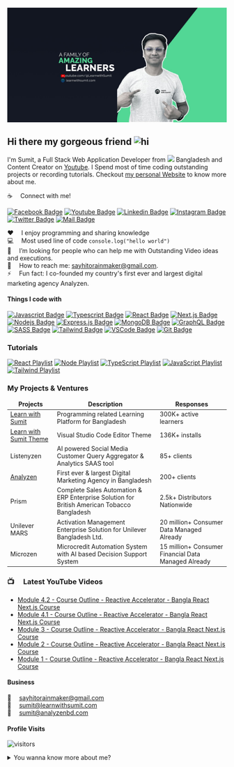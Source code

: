 ![Github Banner](assets/github-banner.jpg)

## Hi there my gorgeous friend <img src="assets/hello.gif" width="28px" alt="hi">

I'm Sumit, a Full Stack Web Application Developer from <img src="assets/bangladesh.png" width="18"/> Bangladesh and Content Creator on [Youtube](https://youtube.com/learnwithsumit). I Spend most of time coding outstanding projects or recording tutorials. Checkout [my personal Website](https://sumitsaha.me) to know more about me.

:coffee: &emsp;Connect with me!

[![Facebook Badge](https://img.shields.io/badge/Facebook-1877F2?style=for-the-badge&logo=facebook&logoColor=white)](https://facebook.com/sumit.analyzen) [![Youtube Badge](https://img.shields.io/badge/YouTube-FF0000?style=for-the-badge&logo=youtube&logoColor=white)](https://youtube.com/learnwithsumit) [![Linkedin Badge](https://img.shields.io/badge/LinkedIn-0077B5?style=for-the-badge&logo=linkedin&logoColor=white)](https://www.linkedin.com/in/sumitanalyzen/) [![Instagram Badge](https://img.shields.io/badge/Instagram-E4405F?style=for-the-badge&logo=instagram&logoColor=white)](https://instagram.com/learnwithsumit) [![Twitter Badge](https://img.shields.io/badge/Twitter-1DA1F2?style=for-the-badge&logo=twitter&logoColor=white)](https://twitter.com/sumit_analyzen) [![Mail Badge](https://img.shields.io/badge/Gmail-D14836?style=for-the-badge&logo=gmail&logoColor=white)](mailto:sayhitorainmaker@gmail.com)

:hearts: &emsp;I enjoy programming and sharing knowledge <br/>
:computer: &emsp;Most used line of code `console.log("hello world")` <br/>
🤔 &emsp;I’m looking for people who can help me with Outstanding Video ideas and executions.<br/>
:e-mail: &emsp;How to reach me: sayhitorainmaker@gmail.com.<br/>
⚡ &emsp;Fun fact: I co-founded my country's first ever and largest digital marketing agency Analyzen.

#### Things I code with

[![Javascript Badge](https://img.shields.io/badge/-Javascript-F0DB4F?style=for-the-badge&labelColor=black&logo=javascript&logoColor=F0DB4F)](#) [![Typescript Badge](https://img.shields.io/badge/-Typescript-007acc?style=for-the-badge&labelColor=black&logo=typescript&logoColor=007acc)](#) [![React Badge](https://img.shields.io/badge/-React-61DBFB?style=for-the-badge&labelColor=black&logo=react&logoColor=61DBFB)](#) [![Next.js Badge](https://img.shields.io/badge/next.js-000000?style=for-the-badge&logo=nextdotjs&logoColor=white)](#) [![Nodejs Badge](https://img.shields.io/badge/-Nodejs-3C873A?style=for-the-badge&labelColor=black&logo=node.js&logoColor=3C873A)](#) [![Express.js Badge](https://img.shields.io/badge/Express.js-000000?style=for-the-badge&logo=express&logoColor=white)](#) [![MongoDB Badge](https://img.shields.io/badge/MongoDB-4EA94B?style=for-the-badge&logo=mongodb&logoColor=white)](#) [![GraphQL Badge](https://img.shields.io/badge/-GraphQl-e535ab?style=for-the-badge&labelColor=black&logo=node.js&logoColor=e535ab)](#) [![SASS Badge](https://img.shields.io/badge/Sass-CC6699?style=for-the-badge&logo=sass&logoColor=white)](#) [![Tailwind Badge](https://img.shields.io/badge/Tailwind%20CSS-092749?style=for-the-badge&logo=tailwindcss&logoColor=06B6D4&labelColor=000000)](#) [![VSCode Badge](https://img.shields.io/badge/Visual_Studio-5C2D91?style=for-the-badge&logo=visual%20studio&logoColor=white)](#) [![Git Badge](https://img.shields.io/badge/Git-F05032?style=for-the-badge&logo=git&logoColor=white)](#)

### Tutorials

[![React Playlist](https://img.shields.io/badge/React-20232A?style=for-the-badge&logo=react&logoColor=61DAFB)](https://lwsbd.link/react) [![Node Playlist](https://img.shields.io/badge/Node.js-339933?style=for-the-badge&logo=nodedotjs&logoColor=white)](https://lwsbd.link/node) [![TypeScript Playlist](https://img.shields.io/badge/TypeScript-007ACC?style=for-the-badge&logo=typescript&logoColor=white)](https://lwsbd.link/ts) [![JavaScript Playlist](https://img.shields.io/badge/JavaScript-323330?style=for-the-badge&logo=javascript&logoColor=F7DF1E)](https://lwsbd.link/startjs) [![Tailwind Playlist](https://img.shields.io/badge/Tailwind%20CSS-092749?style=for-the-badge&logo=tailwindcss&logoColor=06B6D4&labelColor=000000)](https://lwsbd.link/tp)

### My Projects & Ventures

<table>
  <thead align="center">
    <tr border: none;>
      <td><b>Projects</b></td>
      <td><b>Description</b></td>
      <td><b>Responses</b></td>
    </tr>
  </thead>
  <tbody>
    <tr>
      <td><a href="https://learnwithsumit.com" target="_blank">Learn with Sumit</a></td>
      <td>Programming related Learning Platform for Bangladesh</td>
      <td>300K+ active learners</td>
    </tr>
    <tr>
      <td><a href="https://marketplace.visualstudio.com/items?itemName=SumitSaha.learn-with-sumit-theme" target="_blank">Learn with Sumit Theme</a></td>
      <td>Visual Studio Code Editor Theme</td>
      <td>136K+ installs</td>
    </tr>
    <tr>
      <td>Listenyzen</td>
      <td>AI powered Social Media Customer Query Aggregator & Analytics SAAS tool</td>
      <td>85+ clients</td>
    </tr>
    <tr>
      <td><a href="https://analyzenbd.com" target="_blank">Analyzen</a></td>
      <td>First ever & largest Digital Marketing Agency in Bangladesh</td>
      <td>200+ clients</td>
    </tr>
    <tr>
      <td>Prism</td>
      <td>Complete Sales Automation & ERP Enterprise Solution for British American Tobacco Bangladesh</td>
      <td>2.5k+ Distributors Nationwide</td>
    </tr>
    <tr>
      <td>Unilever MARS</td>
      <td>Activation Management Enterprise Solution for Unilever Bangladesh Ltd.</td>
      <td>20 million+ Consumer Data Managed Already</td>
    </tr>
    <tr>
      <td>Microzen</td>
      <td>Microcredit Automation System with AI based Decision Support System</td>
      <td>15 million+ Consumer Financial Data Managed Already</td>
    </tr>
  </tbody>
</table>

### 📺 &emsp;Latest YouTube Videos

<!-- YOUTUBE:START -->
- [Module 4.2 - Course Outline - Reactive Accelerator - Bangla React Next.js Course](https://www.youtube.com/watch?v=j36Q8fddqNE)
- [Module 4.1 - Course Outline - Reactive Accelerator - Bangla React Next.js Course](https://www.youtube.com/watch?v=lzCIvRBVJZg)
- [Module 3 - Course Outline - Reactive Accelerator - Bangla React Next.js Course](https://www.youtube.com/watch?v=QJbLTRzNzKg)
- [Module 2 - Course Outline - Reactive Accelerator - Bangla React Next.js Course](https://www.youtube.com/watch?v=5hBAgtFbALw)
- [Module 1 - Course Outline - Reactive Accelerator - Bangla React Next.js Course](https://www.youtube.com/watch?v=MQROx_r0ZKo)
<!-- YOUTUBE:END -->

#### Business

:email: &emsp;sayhitorainmaker@gmail.com
<br >
:email: &emsp;sumit@learnwithsumit.com
<br >
:email: &emsp;sumit@analyzenbd.com

#### Profile Visits

![visitors](https://visitor-badge.glitch.me/badge?page_id=learnwithsumit.learnwithsumit)

<details>
<summary>
  You wanna know more about me?
</summary>

<br >

I love sharing knowledge and putting tutorials, courses and posts together for helping other developers, and that's why Learn with Sumit Youtube Channel exists!

#### What is Learn with Sumit?

"Learn with Sumit" is all about teaching web development skills and techniques in an efficient and practical manner. It has all the tools you need to learn the newest and most popular technologies to convert you from a no stack to full stack developer. I started "Learn with Sumit" in order to share my passion for web development and do what I truly love - teach and inspire new web developers.

#### Github Stats

![learnwithsumit's github stats](https://github-readme-stats.vercel.app/api?username=learnwithsumit&count_private=true&theme=tokyonight&hide=contribs,prs)

</details>

